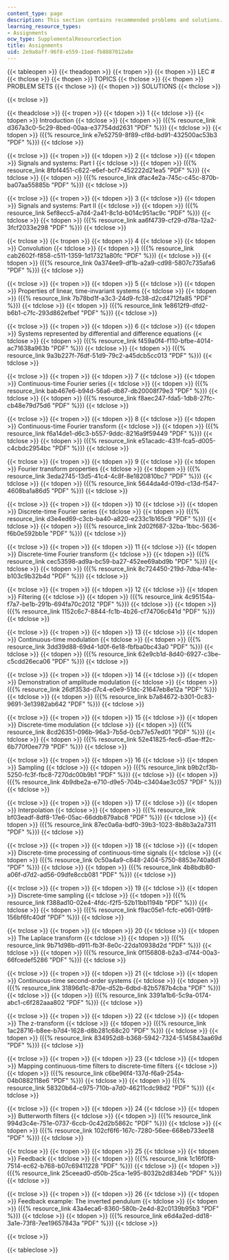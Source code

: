 ```yaml
---
content_type: page
description: This section contains recommended problems and solutions.
learning_resource_types:
- Assignments
ocw_type: SupplementalResourceSection
title: Assignments
uid: 2e9a8aff-96f8-e559-11ed-fb8887012a8e
---
```


{{< tableopen >}}
{{< theadopen >}}
{{< tropen >}}
{{< thopen >}}
LEC #
{{< thclose >}}
{{< thopen >}}
TOPICS
{{< thclose >}}
{{< thopen >}}
PROBLEM SETS
{{< thclose >}}
{{< thopen >}}
SOLUTIONS
{{< thclose >}}

{{< trclose >}}

{{< theadclose >}}
{{< tropen >}}
{{< tdopen >}}
1
{{< tdclose >}}
{{< tdopen >}}
Introduction
{{< tdclose >}}
{{< tdopen >}}
({{% resource_link d367a3c0-5c29-8bed-00aa-e37754dd2631 "PDF" %}})
{{< tdclose >}}
{{< tdopen >}}
({{% resource_link e7e52759-8f89-cf8d-bd91-432500ac53b3 "PDF" %}})
{{< tdclose >}}

{{< trclose >}}
{{< tropen >}}
{{< tdopen >}}
2
{{< tdclose >}}
{{< tdopen >}}
Signals and systems: Part I
{{< tdclose >}}
{{< tdopen >}}
({{% resource_link 8fbf4451-c622-e6ef-bcf7-452222d21ea5 "PDF" %}})
{{< tdclose >}}
{{< tdopen >}}
({{% resource_link dfac4e2a-745c-c45c-870b-ba07aa55885b "PDF" %}})
{{< tdclose >}}

{{< trclose >}}
{{< tropen >}}
{{< tdopen >}}
3
{{< tdclose >}}
{{< tdopen >}}
Signals and systems: Part II
{{< tdclose >}}
{{< tdopen >}}
({{% resource_link 5ef8ecc5-a7d4-2a41-8c1d-b014c951ac9c "PDF" %}})
{{< tdclose >}}
{{< tdopen >}}
({{% resource_link aa6f4739-cf29-d78a-12a2-3fcf2033e298 "PDF" %}})
{{< tdclose >}}

{{< trclose >}}
{{< tropen >}}
{{< tdopen >}}
4
{{< tdclose >}}
{{< tdopen >}}
Convolution
{{< tdclose >}}
{{< tdopen >}}
({{% resource_link cab2602f-f858-c511-1359-1d17321a80fc "PDF" %}})
{{< tdclose >}}
{{< tdopen >}}
({{% resource_link 0a374ee9-df1b-a2a9-cd98-5807c735afa6 "PDF" %}})
{{< tdclose >}}

{{< trclose >}}
{{< tropen >}}
{{< tdopen >}}
5
{{< tdclose >}}
{{< tdopen >}}
Properties of linear, time-invariant systems
{{< tdclose >}}
{{< tdopen >}}
({{% resource_link 7b78bd1f-a3c3-24d9-fc38-d2cd4712fa85 "PDF" %}})
{{< tdclose >}}
{{< tdopen >}}
({{% resource_link 1e8612f9-dfd2-b6b1-c7fc-293d862efbef "PDF" %}})
{{< tdclose >}}

{{< trclose >}}
{{< tropen >}}
{{< tdopen >}}
6
{{< tdclose >}}
{{< tdopen >}}
Systems represented by differential and difference equations
{{< tdclose >}}
{{< tdopen >}}
({{% resource_link f459a0f4-f110-bfbe-4014-ac71638a963b "PDF" %}})
{{< tdclose >}}
{{< tdopen >}}
({{% resource_link 9a3b227f-76df-51d9-79c2-a45dcb5cc013 "PDF" %}})
{{< tdclose >}}

{{< trclose >}}
{{< tropen >}}
{{< tdopen >}}
7
{{< tdclose >}}
{{< tdopen >}}
Continuous-time Fourier series
{{< tdclose >}}
{{< tdopen >}}
({{% resource_link bab467e6-b94d-56a6-db87-db20008f79e3 "PDF" %}})
{{< tdclose >}}
{{< tdopen >}}
({{% resource_link f8aec247-fda5-1db8-27fc-cb48e79d75d6 "PDF" %}})
{{< tdclose >}}

{{< trclose >}}
{{< tropen >}}
{{< tdopen >}}
8
{{< tdclose >}}
{{< tdopen >}}
Continuous-time Fourier transform
{{< tdclose >}}
{{< tdopen >}}
({{% resource_link f6a14de1-d6c3-b557-9ddc-8216a9f59449 "PDF" %}})
{{< tdclose >}}
{{< tdopen >}}
({{% resource_link e51acadc-431f-fca5-d005-c4cbdc2954bc "PDF" %}})
{{< tdclose >}}

{{< trclose >}}
{{< tropen >}}
{{< tdopen >}}
9
{{< tdclose >}}
{{< tdopen >}}
Fourier transform properties
{{< tdclose >}}
{{< tdopen >}}
({{% resource_link 3eda2745-13d5-41c4-4c8f-8e1820810bc7 "PDF" %}})
{{< tdclose >}}
{{< tdopen >}}
({{% resource_link 5644da4d-019d-c13d-f547-4608ba1a86d5 "PDF" %}})
{{< tdclose >}}

{{< trclose >}}
{{< tropen >}}
{{< tdopen >}}
10
{{< tdclose >}}
{{< tdopen >}}
Discrete-time Fourier series
{{< tdclose >}}
{{< tdopen >}}
({{% resource_link d3e4ed69-c3cb-ba40-a820-e233c1b165c9 "PDF" %}})
{{< tdclose >}}
{{< tdopen >}}
({{% resource_link 2d02f687-32ba-1bbc-5636-f6b0e592bb1e "PDF" %}})
{{< tdclose >}}

{{< trclose >}}
{{< tropen >}}
{{< tdopen >}}
11
{{< tdclose >}}
{{< tdopen >}}
Discrete-time Fourier transform
{{< tdclose >}}
{{< tdopen >}}
({{% resource_link cec53598-ad9a-bc59-ba27-452ee69abd9b "PDF" %}})
{{< tdclose >}}
{{< tdopen >}}
({{% resource_link 8c724450-219d-7dba-f41e-b103c9b32b4d "PDF" %}})
{{< tdclose >}}

{{< trclose >}}
{{< tropen >}}
{{< tdopen >}}
12
{{< tdclose >}}
{{< tdopen >}}
Filtering
{{< tdclose >}}
{{< tdopen >}}
({{% resource_link 4c95154a-f7a7-be1b-291b-694fa70c2012 "PDF" %}})
{{< tdclose >}}
{{< tdopen >}}
({{% resource_link 1152c6c7-8844-fc1b-4b26-cf74706c641d "PDF" %}})
{{< tdclose >}}

{{< trclose >}}
{{< tropen >}}
{{< tdopen >}}
13
{{< tdclose >}}
{{< tdopen >}}
Continuous-time modulation
{{< tdclose >}}
{{< tdopen >}}
({{% resource_link 3dd39d88-69d4-1d0f-6e18-fbfba0bc43a0 "PDF" %}})
{{< tdclose >}}
{{< tdopen >}}
({{% resource_link 62e9cb1d-8d40-6927-c3be-c5cdd26eca06 "PDF" %}})
{{< tdclose >}}

{{< trclose >}}
{{< tropen >}}
{{< tdopen >}}
14
{{< tdclose >}}
{{< tdopen >}}
Demonstration of amplitude modulation
{{< tdclose >}}
{{< tdopen >}}
({{% resource_link 26df353d-d7c4-e0e9-51dc-21647eb8e12a "PDF" %}})
{{< tdclose >}}
{{< tdopen >}}
({{% resource_link b7a84672-b301-0c83-9691-3e13982ab642 "PDF" %}})
{{< tdclose >}}

{{< trclose >}}
{{< tropen >}}
{{< tdopen >}}
15
{{< tdclose >}}
{{< tdopen >}}
Discrete-time modulation
{{< tdclose >}}
{{< tdopen >}}
({{% resource_link 8cd26351-096b-96a3-7b5d-0cb77e57ed01 "PDF" %}})
{{< tdclose >}}
{{< tdopen >}}
({{% resource_link 52e41825-fec6-d5ae-ff2c-6b770f0ee779 "PDF" %}})
{{< tdclose >}}

{{< trclose >}}
{{< tropen >}}
{{< tdopen >}}
16
{{< tdclose >}}
{{< tdopen >}}
Sampling
{{< tdclose >}}
{{< tdopen >}}
({{% resource_link b9b2cf3b-5250-fc3f-fbc8-7270dc00b9b1 "PDF" %}})
{{< tdclose >}}
{{< tdopen >}}
({{% resource_link 4b9dbe2a-e710-d9e5-704b-c3404ae3c057 "PDF" %}})
{{< tdclose >}}

{{< trclose >}}
{{< tropen >}}
{{< tdopen >}}
17
{{< tdclose >}}
{{< tdopen >}}
Interpolation
{{< tdclose >}}
{{< tdopen >}}
({{% resource_link bf03eadf-8df8-17e6-05ac-66ddb879abc8 "PDF" %}})
{{< tdclose >}}
{{< tdopen >}}
({{% resource_link 87ec0a6a-bdf0-39b3-1023-8b8b3a2a7311 "PDF" %}})
{{< tdclose >}}

{{< trclose >}}
{{< tropen >}}
{{< tdopen >}}
18
{{< tdclose >}}
{{< tdopen >}}
Discrete-time processing of continuous-time signals
{{< tdclose >}}
{{< tdopen >}}
({{% resource_link 0c50a4a9-c848-2404-5750-8853e740a8d1 "PDF" %}})
{{< tdclose >}}
{{< tdopen >}}
({{% resource_link 4b8bdb80-a06f-d7d2-ad56-09dfe8ccb081 "PDF" %}})
{{< tdclose >}}

{{< trclose >}}
{{< tropen >}}
{{< tdopen >}}
19
{{< tdclose >}}
{{< tdopen >}}
Discrete-time sampling
{{< tdclose >}}
{{< tdopen >}}
({{% resource_link f388ad10-02e4-4fdc-f2f5-52b11bb1194b "PDF" %}})
{{< tdclose >}}
{{< tdopen >}}
({{% resource_link f9ac05e1-fcfc-e061-09f8-156bf6fc40df "PDF" %}})
{{< tdclose >}}

{{< trclose >}}
{{< tropen >}}
{{< tdopen >}}
20
{{< tdclose >}}
{{< tdopen >}}
The Laplace transform
{{< tdclose >}}
{{< tdopen >}}
({{% resource_link 9b71d98b-d911-fb3f-8e0c-22da10938d2d "PDF" %}})
{{< tdclose >}}
{{< tdopen >}}
({{% resource_link 0f156808-b2a3-d744-00a3-66fcedef5286 "PDF" %}})
{{< tdclose >}}

{{< trclose >}}
{{< tropen >}}
{{< tdopen >}}
21
{{< tdclose >}}
{{< tdopen >}}
Continuous-time second-order systems
{{< tdclose >}}
{{< tdopen >}}
({{% resource_link 31896d1c-870e-d52b-6dbd-82b5787b4cba "PDF" %}})
{{< tdclose >}}
{{< tdopen >}}
({{% resource_link 3391a1b6-5c9a-0174-abc1-c6f282aaa802 "PDF" %}})
{{< tdclose >}}

{{< trclose >}}
{{< tropen >}}
{{< tdopen >}}
22
{{< tdclose >}}
{{< tdopen >}}
The z-transform
{{< tdclose >}}
{{< tdopen >}}
({{% resource_link 1ac28716-b8ee-b7d4-1628-d8b281c68c20 "PDF" %}})
{{< tdclose >}}
{{< tdopen >}}
({{% resource_link 834952d8-b368-5942-7324-5145843aa69d "PDF" %}})
{{< tdclose >}}

{{< trclose >}}
{{< tropen >}}
{{< tdopen >}}
23
{{< tdclose >}}
{{< tdopen >}}
Mapping continuous-time filters to discrete-time filters
{{< tdclose >}}
{{< tdopen >}}
({{% resource_link c6be96f4-137d-f6a9-254a-04b0882118e6 "PDF" %}})
{{< tdclose >}}
{{< tdopen >}}
({{% resource_link 58320b64-c975-710b-a7d0-46211cdc98d2 "PDF" %}})
{{< tdclose >}}

{{< trclose >}}
{{< tropen >}}
{{< tdopen >}}
24
{{< tdclose >}}
{{< tdopen >}}
Butterworth filters
{{< tdclose >}}
{{< tdopen >}}
({{% resource_link 994d3c4e-751e-0737-6ccb-0c42d2b5862c "PDF" %}})
{{< tdclose >}}
{{< tdopen >}}
({{% resource_link 102cf6f6-167c-7280-56ee-668eb733ee18 "PDF" %}})
{{< tdclose >}}

{{< trclose >}}
{{< tropen >}}
{{< tdopen >}}
25
{{< tdclose >}}
{{< tdopen >}}
Feedback
{{< tdclose >}}
{{< tdopen >}}
({{% resource_link 1c16f0f8-7514-ec62-b768-b07c69411228 "PDF" %}})
{{< tdclose >}}
{{< tdopen >}}
({{% resource_link 25ceead0-d50b-25ca-1e95-8032b2d834eb "PDF" %}})
{{< tdclose >}}

{{< trclose >}}
{{< tropen >}}
{{< tdopen >}}
26
{{< tdclose >}}
{{< tdopen >}}
Feedback example: The inverted pendulum
{{< tdclose >}}
{{< tdopen >}}
({{% resource_link 43a4eca6-8360-580b-2e4d-82c0139b95b3 "PDF" %}})
{{< tdclose >}}
{{< tdopen >}}
({{% resource_link e6d4a2ed-dd18-3a1e-73f8-7ee19657843a "PDF" %}})
{{< tdclose >}}

{{< trclose >}}

{{< tableclose >}}